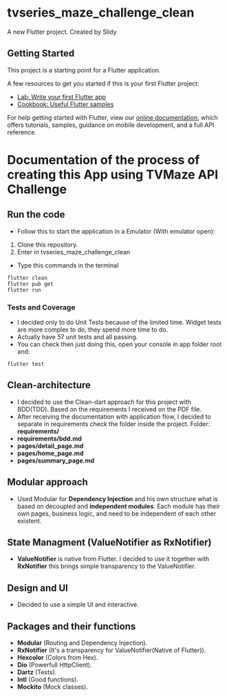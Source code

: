 # tvseries_maze_challenge_clean

A new Flutter project. Created by Slidy

## Getting Started

This project is a starting point for a Flutter application.

A few resources to get you started if this is your first Flutter project:

- [Lab: Write your first Flutter app](https://flutter.dev/docs/get-started/codelab)
- [Cookbook: Useful Flutter samples](https://flutter.dev/docs/cookbook)

For help getting started with Flutter, view our
[online documentation](https://flutter.dev/docs), which offers tutorials,
samples, guidance on mobile development, and a full API reference.

# Documentation of the process of creating this App using TVMaze API Challenge

## Run the code
- Follow this to start the application in a Emulator (With emulator open):
1) Clone this repository.
2) Enter in tvseries_maze_challenge_clean

- Type this commands in the terminal
```
flutter clean
flutter pub get
flutter run
```
### Tests and Coverage
- I decided only to do Unit Tests because of the limited time. Widget tests are more complex to do, they spend more time to do.
- Actually have 57 unit tests and all passing.
- You can check then just doing this, open your console in app folder root and:
```
flutter test
```
## Clean-architecture
- I decided to use the Clean-dart approach for this project with BDD(TDD). Based on the requirements I received on the PDF file.
- After receiving the documentation with application flow, I decided to separate in requirements check the folder inside the project.
Folder: **requirements/**
- **requirements/bdd.md**
- **pages/detail_page.md**
- **pages/home_page.md**
- **pages/summary_page.md**

## Modular approach
- Used Modular for **Dependency Injection** and his own structure what is based on decoupled and **independent modules**. Each module has their own pages, business logic, and need to be independent of each other existent.

## State Managment (ValueNotifier as RxNotifier)
- **ValueNotifier** is native from Flutter. I decided to use it together with **RxNotifier** this brings simple transparency to the ValueNotifier.

## Design and UI
- Decided to use a simple UI and interactive.

## Packages and their functions
- **Modular** (Routing and Dependency Injection).
- **RxNotifier** (It's a transparency for ValueNotifier(Native of Flutter)).
- **Hexcolor** (Colors from Hex).
- **Dio** (Powerfull HttpClient).
- **Dartz** (Tests).
- **Intl** (Good functions).
- **Mockito** (Mock classes).
